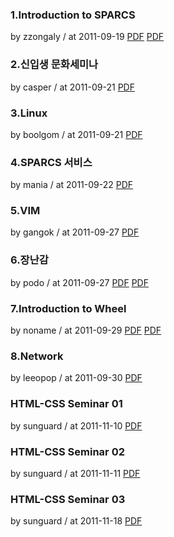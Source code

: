 ### 1.Introduction to SPARCS

by zzongaly / at 2011-09-19
[PDF](https://s3.ap-northeast-2.amazonaws.com/sparcs.home/seminars/zzongaly-20110927-1.pdf)
[PDF](https://s3.ap-northeast-2.amazonaws.com/sparcs.home/seminars/zzongaly-20110927-2.pptx)

### 2.신입생 문화세미나

by casper / at 2011-09-21
[PDF](https://s3.ap-northeast-2.amazonaws.com/sparcs.home/seminars/casper-20110925_1-1.pptx)

### 3.Linux

by boolgom / at 2011-09-21
[PDF](https://s3.ap-northeast-2.amazonaws.com/sparcs.home/seminars/boolgom-20110924-1.pptx)

### 4.SPARCS 서비스

by mania / at 2011-09-22
[PDF](https://s3.ap-northeast-2.amazonaws.com/sparcs.home/seminars/mania-20110922-1.pdf)

### 5.VIM

by gangok / at 2011-09-27
[PDF](https://s3.ap-northeast-2.amazonaws.com/sparcs.home/seminars/gangok-20110927-1.pptx)

### 6.장난감

by podo / at 2011-09-27
[PDF](https://s3.ap-northeast-2.amazonaws.com/sparcs.home/seminars/podo-20110927-1.pptx)
[PDF](https://s3.ap-northeast-2.amazonaws.com/sparcs.home/seminars/podo-20110927-2.pdf)

### 7.Introduction to Wheel

by noname / at 2011-09-29
[PDF](https://s3.ap-northeast-2.amazonaws.com/sparcs.home/seminars/noname-20110929-1.pptx)
[PDF](https://s3.ap-northeast-2.amazonaws.com/sparcs.home/seminars/noname-20110929-2.pdf)

### 8.Network

by leeopop / at 2011-09-30
[PDF](https://s3.ap-northeast-2.amazonaws.com/sparcs.home/seminars/leeopop-20110930-1.pdf)

### HTML-CSS Seminar 01

by sunguard / at 2011-11-10
[PDF](https://s3.ap-northeast-2.amazonaws.com/sparcs.home/seminars/sunguard-20111110-1.pptx)

### HTML-CSS Seminar 02

by sunguard / at 2011-11-11
[PDF](https://s3.ap-northeast-2.amazonaws.com/sparcs.home/seminars/sunguard-20111110_1-1.pptx)

### HTML-CSS Seminar 03

by sunguard / at 2011-11-18
[PDF](https://s3.ap-northeast-2.amazonaws.com/sparcs.home/seminars/sunguard-20111118-1.pptx)
